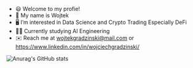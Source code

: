 - 😃 Welcome to my profie!
- 👋 My name is Wojtek
- 🖥️ I’m interested in Data Science and Crypto Trading Especially DeFi
- 👨‍🎓 Currently studying AI Engineering
- ✉️ Reach me at wojtekgradzinski@mail.com or https://www.linkedin.com/in/wojciechgradzinski/


![Anurag's GitHub stats](https://github-readme-stats.vercel.app/api?username=wojtekgradzinski&show_icons=true&theme=radical)
